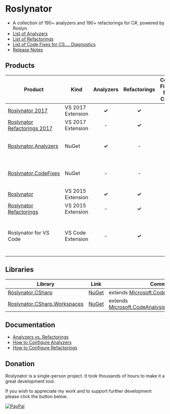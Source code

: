 # Roslynator

* A collection of 190+ analyzers and 190+ refactorings for C#, powered by Roslyn.
* [List of Analyzers](src/Analyzers/README.md)
* [List of Refactorings](src/Refactorings/README.md)
* [List of Code Fixes for CS.... Diagnostics](src/CodeFixes/README.md)
* [Release Notes](ChangeLog.md)

## Products

|Product|Kind|Analyzers|Refactorings|Code Fixes for CS....|Comment|
|---|---|:---:|:---:|:---:|---|
[Roslynator 2017](http://marketplace.visualstudio.com/items?itemName=josefpihrt.Roslynator2017)|VS 2017 Extension|**&#x2713;**|**&#x2713;**|**&#x2713;**||
[Roslynator Refactorings 2017](http://marketplace.visualstudio.com/items?itemName=josefpihrt.RoslynatorRefactorings2017)|VS 2017 Extension|-|**&#x2713;**|**&#x2713;**||
[Roslynator.Analyzers](http://www.nuget.org/packages/Roslynator.Analyzers/)|NuGet|**&#x2713;**|-|-|Visual Studio 2017 or higher|
[Roslynator.CodeFixes](http://www.nuget.org/packages/Roslynator.CodeFixes/)|NuGet|-|-|**&#x2713;**|Visual Studio 2017 or higher|
[Roslynator](http://marketplace.visualstudio.com/items?itemName=josefpihrt.Roslynator)|VS 2015 Extension|**&#x2713;**|**&#x2713;**|**&#x2713;**||
[Roslynator Refactorings](http://marketplace.visualstudio.com/items?itemName=josefpihrt.RoslynatorRefactorings)|VS 2015 Extension|-|**&#x2713;**|**&#x2713;**||
Roslynator for VS Code|VS Code Extension|-|**&#x2713;**|**&#x2713;**|[How to Enable Roslynator for Visual Studio Code](docs/RoslynatorForVisualStudioCode.md)|

## Libraries

|Library|Link|Comment|
|---|---|---|
[Roslynator.CSharp](src/CSharp)|[NuGet](http://www.nuget.org/packages/Roslynator.CSharp/)|extends [Microsoft.CodeAnalysis.CSharp](http://www.nuget.org/packages/Microsoft.CodeAnalysis.CSharp/)|
[Roslynator.CSharp.Workspaces](src/CSharp.Workspaces)|[NuGet](http://www.nuget.org/packages/Roslynator.CSharp.Workspaces/)|extends [Microsoft.CodeAnalysis.CSharp.Workspaces](http://www.nuget.org/packages/Microsoft.CodeAnalysis.CSharp.Workspaces/)|

## Documentation

* [Analyzers vs. Refactorings](docs/AnalyzersVsRefactorings.md)
* [How to Configure Analyzers](docs/HowToConfigureAnalyzers.md)
* [How to Configure Refactorings](docs/HowToConfigureRefactorings.md)

## Donation

Roslynator is a single-person project. It took thousands of hours to make it a great development tool.

If you wish to appreciate my work and to support further development please click the button below.

[![PayPal](https://www.paypalobjects.com/en_US/i/btn/btn_donate_SM.gif)](https://www.paypal.com/cgi-bin/webscr?cmd=_s-xclick&hosted_button_id=BX85UA346VTN6)

